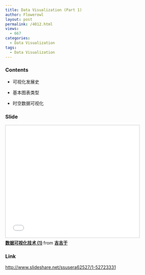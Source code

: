 ```yaml
---
title: Data Visualization (Part 1)
author: Flowerowl
layout: post
permalink: /4012.html
views:
  - 667
categories:
  - Data Visualization
tags:
  - Data Visualization
---
```

### Contents

* 可视化发展史

* 基本图表类型

* 时空数据可视化

### Slide

<iframe src="//www.slideshare.net/slideshow/embed_code/key/51eXvn001xcgB" width="425" height="355" frameborder="0" marginwidth="0" marginheight="0" scrolling="no" style="border:1px solid #CCC; border-width:1px; margin-bottom:5px; max-width: 100%;" allowfullscreen> </iframe> <div style="margin-bottom:5px"> <strong> <a href="//www.slideshare.net/ssusera62527/1-52723331" title="数据可视化技术 (1)" target="_blank">数据可视化技术 (1)</a> </strong> from <strong><a href="//www.slideshare.net/ssusera62527" target="_blank">吉吉于</a></strong> </div>

### Link

http://www.slideshare.net/ssusera62527/1-52723331
